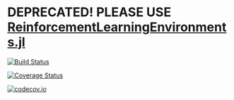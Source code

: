 # DEPRECATED! PLEASE USE [ReinforcementLearningEnvironments.jl](https://github.com/JuliaReinforcementLearning/ReinforcementLearningEnvironments.jl)

[![Build Status](https://travis-ci.com/JuliaReinforcementLearning/ReinforcementLearningEnvironmentViZDoom.jl.svg?branch=master)](https://travis-ci.com/JuliaReinforcementLearning/ReinforcementLearningEnvironmentViZDoom.jl)

[![Coverage Status](https://coveralls.io/repos/JuliaReinforcementLearning/ReinforcementLearningEnvironmentViZDoom.jl/badge.svg?branch=master&service=github)](https://coveralls.io/github/JuliaReinforcementLearning/ReinforcementLearningEnvironmentViZDoom.jl?branch=master)

[![codecov.io](http://codecov.io/github/JuliaReinforcementLearning/ReinforcementLearningEnvironmentViZDoom.jl/coverage.svg?branch=master)](http://codecov.io/github/JuliaReinforcementLearning/ReinforcementLearningEnvironmentViZDoom.jl?branch=master)
